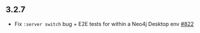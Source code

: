 ## 3.2.7

- Fix `:server switch` bug + E2E tests for within a Neo4j Desktop env [#822](https://github.com/neo4j/neo4j-browser/pull/822)
